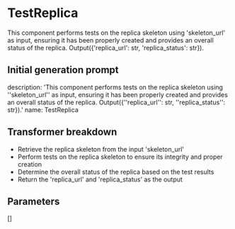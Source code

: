 
# TestReplica

This component performs tests on the replica skeleton using 'skeleton_url' as input, ensuring it has been properly created and provides an overall status of the replica. Output({'replica_url': str, 'replica_status': str}).

## Initial generation prompt
description: 'This component performs tests on the replica skeleton using ''skeleton_url''
  as input, ensuring it has been properly created and provides an overall status of
  the replica. Output({''replica_url'': str, ''replica_status'': str}).'
name: TestReplica


## Transformer breakdown
- Retrieve the replica skeleton from the input 'skeleton_url'
- Perform tests on the replica skeleton to ensure its integrity and proper creation
- Determine the overall status of the replica based on the test results
- Return the 'replica_url' and 'replica_status' as the output

## Parameters
[]

        
